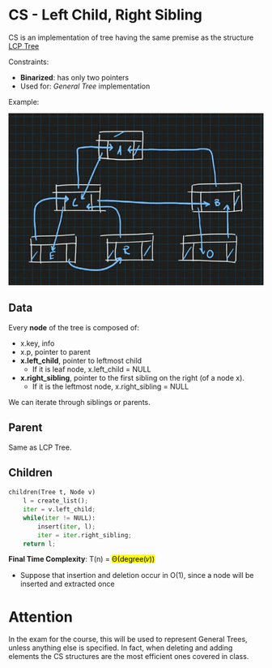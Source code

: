 # CS - Left Child, Right Sibling

CS is an implementation of tree having the same premise as the structure
[LCP Tree](https://github.com/PayThePizzo/DataStrutucures-Algorithms/blob/main/2%20-%20Tree/4.2%20-%20CONNECTED%20STRUCTURES.md)

Constraints:

* **Binarized**: has only two pointers
* Used for: _General Tree_ implementation

Example:

![LCRS](https://github.com/PayThePizzo/DataStrutucures-Algorithms/blob/main/Resources/LCRS-Tree.jpg?raw=TRUE)

## Data

Every **node** of the tree is composed of:

* x.key, info
* x.p, pointer to parent
* **x.left_child**, pointer to leftmost child
  * If it is leaf node, x.left_child = NULL
* **x.right_sibling**, pointer to the first sibling on the right (of a node x).
  * If it is the leftmost node, x.right_sibling = NULL

We can iterate through siblings or parents.

## Parent

Same as LCP Tree.

## Children

```python
children(Tree t, Node v)
    l = create_list();
    iter = v.left_child;
    while(iter != NULL):
        insert(iter, l);
        iter = iter.right_sibling;
    return l;
```

**Final Time Complexity**: T(n) = <mark>Θ(degree(𝑣))</mark>

* Suppose that insertion and deletion occur in O(1), since a node will be inserted and extracted once

# Attention

In the exam for the course, this will be used to represent General Trees,
unless anything else is specified.
In fact, when deleting and adding elements the CS structures are the most efficient ones covered in class.

